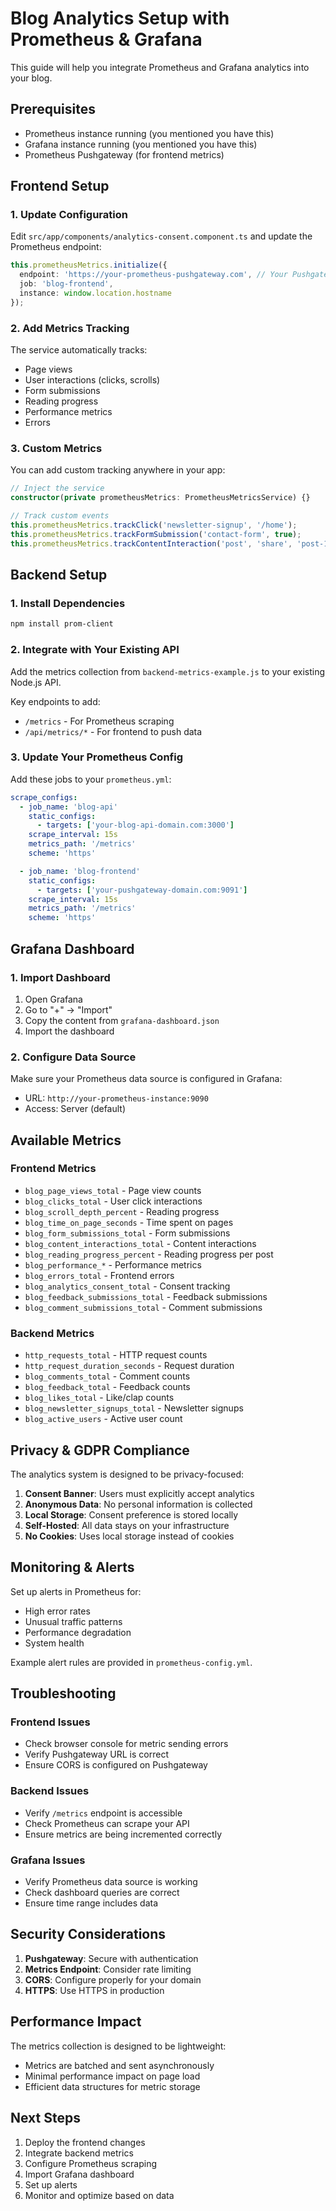 # Blog Analytics Setup with Prometheus & Grafana

This guide will help you integrate Prometheus and Grafana analytics into your blog.

## Prerequisites

- Prometheus instance running (you mentioned you have this)
- Grafana instance running (you mentioned you have this)
- Prometheus Pushgateway (for frontend metrics)

## Frontend Setup

### 1. Update Configuration

Edit `src/app/components/analytics-consent.component.ts` and update the Prometheus endpoint:

```typescript
this.prometheusMetrics.initialize({
  endpoint: 'https://your-prometheus-pushgateway.com', // Your Pushgateway URL
  job: 'blog-frontend',
  instance: window.location.hostname
});
```

### 2. Add Metrics Tracking

The service automatically tracks:
- Page views
- User interactions (clicks, scrolls)
- Form submissions
- Reading progress
- Performance metrics
- Errors

### 3. Custom Metrics

You can add custom tracking anywhere in your app:

```typescript
// Inject the service
constructor(private prometheusMetrics: PrometheusMetricsService) {}

// Track custom events
this.prometheusMetrics.trackClick('newsletter-signup', '/home');
this.prometheusMetrics.trackFormSubmission('contact-form', true);
this.prometheusMetrics.trackContentInteraction('post', 'share', 'post-123');
```

## Backend Setup

### 1. Install Dependencies

```bash
npm install prom-client
```

### 2. Integrate with Your Existing API

Add the metrics collection from `backend-metrics-example.js` to your existing Node.js API.

Key endpoints to add:
- `/metrics` - For Prometheus scraping
- `/api/metrics/*` - For frontend to push data

### 3. Update Your Prometheus Config

Add these jobs to your `prometheus.yml`:

```yaml
scrape_configs:
  - job_name: 'blog-api'
    static_configs:
      - targets: ['your-blog-api-domain.com:3000']
    scrape_interval: 15s
    metrics_path: '/metrics'
    scheme: 'https'

  - job_name: 'blog-frontend'
    static_configs:
      - targets: ['your-pushgateway-domain.com:9091']
    scrape_interval: 15s
    metrics_path: '/metrics'
    scheme: 'https'
```

## Grafana Dashboard

### 1. Import Dashboard

1. Open Grafana
2. Go to "+" → "Import"
3. Copy the content from `grafana-dashboard.json`
4. Import the dashboard

### 2. Configure Data Source

Make sure your Prometheus data source is configured in Grafana:
- URL: `http://your-prometheus-instance:9090`
- Access: Server (default)

## Available Metrics

### Frontend Metrics
- `blog_page_views_total` - Page view counts
- `blog_clicks_total` - User click interactions
- `blog_scroll_depth_percent` - Reading progress
- `blog_time_on_page_seconds` - Time spent on pages
- `blog_form_submissions_total` - Form submissions
- `blog_content_interactions_total` - Content interactions
- `blog_reading_progress_percent` - Reading progress per post
- `blog_performance_*` - Performance metrics
- `blog_errors_total` - Frontend errors
- `blog_analytics_consent_total` - Consent tracking
- `blog_feedback_submissions_total` - Feedback submissions
- `blog_comment_submissions_total` - Comment submissions

### Backend Metrics
- `http_requests_total` - HTTP request counts
- `http_request_duration_seconds` - Request duration
- `blog_comments_total` - Comment counts
- `blog_feedback_total` - Feedback counts
- `blog_likes_total` - Like/clap counts
- `blog_newsletter_signups_total` - Newsletter signups
- `blog_active_users` - Active user count

## Privacy & GDPR Compliance

The analytics system is designed to be privacy-focused:

1. **Consent Banner**: Users must explicitly accept analytics
2. **Anonymous Data**: No personal information is collected
3. **Local Storage**: Consent preference is stored locally
4. **Self-Hosted**: All data stays on your infrastructure
5. **No Cookies**: Uses local storage instead of cookies

## Monitoring & Alerts

Set up alerts in Prometheus for:
- High error rates
- Unusual traffic patterns
- Performance degradation
- System health

Example alert rules are provided in `prometheus-config.yml`.

## Troubleshooting

### Frontend Issues
- Check browser console for metric sending errors
- Verify Pushgateway URL is correct
- Ensure CORS is configured on Pushgateway

### Backend Issues
- Verify `/metrics` endpoint is accessible
- Check Prometheus can scrape your API
- Ensure metrics are being incremented correctly

### Grafana Issues
- Verify Prometheus data source is working
- Check dashboard queries are correct
- Ensure time range includes data

## Security Considerations

1. **Pushgateway**: Secure with authentication
2. **Metrics Endpoint**: Consider rate limiting
3. **CORS**: Configure properly for your domain
4. **HTTPS**: Use HTTPS in production

## Performance Impact

The metrics collection is designed to be lightweight:
- Metrics are batched and sent asynchronously
- Minimal performance impact on page load
- Efficient data structures for metric storage

## Next Steps

1. Deploy the frontend changes
2. Integrate backend metrics
3. Configure Prometheus scraping
4. Import Grafana dashboard
5. Set up alerts
6. Monitor and optimize based on data
